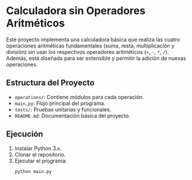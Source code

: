 # Calculadora sin Operadores Aritméticos

Este proyecto implementa una calculadora básica que realiza las cuatro operaciones aritméticas fundamentales (suma, resta, multiplicación y división) sin usar los respectivos operadores aritméticos (`+`, `-`, `*`, `/`). Además, está diseñada para ser extensible y permitir la adición de nuevas operaciones.

## Estructura del Proyecto
- `operations/`: Contiene módulos para cada operación.
- `main.py`: Flujo principal del programa.
- `tests/`: Pruebas unitarias y funcionales.
- `README.md`: Documentación básica del proyecto.

## Ejecución
1. Instalar Python 3.x.
2. Clonar el repositorio.
3. Ejecutar el programa:
   ```bash
   python main.py